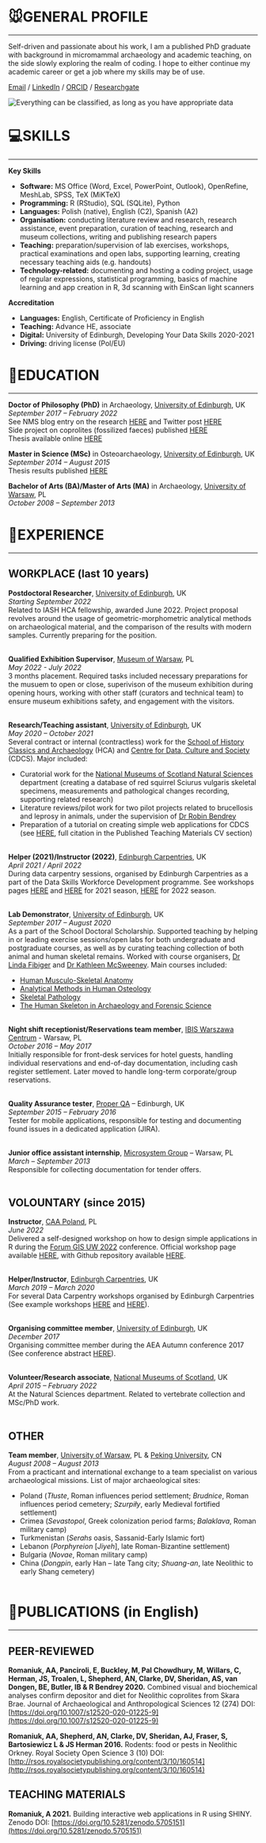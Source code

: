 # 🐭GENERAL PROFILE
---

Self-driven and passionate about his work, I am a published PhD graduate with background in micromammal archaeology and academic teaching, on the side slowly exploring the realm of coding. I hope to either continue my academic career or get a job where my skills may be of use.

[Email](mailto:andrzej9001@gmail.com) / [LinkedIn](https://www.linkedin.com/in/andrzej-aleksander-romaniuk-74145292/) / [ORCID](https://orcid.org/0000-0002-4977-9241) / [Researchgate](https://www.researchgate.net/profile/Andrzej-Romaniuk)

![Everything can be classified, as long as you have appropriate data](Background.jpg)


# 💻SKILLS
---

**Key Skills**
-	**Software:**          MS Office (Word, Excel, PowerPoint, Outlook), OpenRefine, MeshLab, SPSS, TeX (MiKTeX)
-	**Programming:**       R (RStudio), SQL (SQLite), Python
-	**Languages:**         Polish (native), English (C2), Spanish (A2)
-	**Organisation:**      conducting literature review and research, research assistance, event preparation, curation of teaching, research and museum collections, writing and publishing research papers
-	**Teaching:**          preparation/supervision of lab exercises, workshops, practical examinations and
                     open labs, supporting learning, creating necessary teaching aids (e.g. handouts)
-	**Technology-related:**  documenting and hosting a coding project, usage of regular expressions, statistical programming, basics of machine learning and app creation in R, 3d scanning with EinScan light scanners

**Accreditation**
-	**Languages:**        English, Certificate of Proficiency in English
-	**Teaching:**          Advance HE, associate
-	**Digital:**           University of Edinburgh, Developing Your Data Skills 2020-2021
-	**Driving:**           driving license (Pol/EU)

# 🔬EDUCATION
---

**Doctor of Philosophy (PhD)** in Archaeology, [University of Edinburgh](https://www.ed.ac.uk/history-classics-archaeology), UK <br>
*September 2017 – February 2022* <br>
See NMS blog entry on the research [HERE](https://blog.nms.ac.uk/2018/04/04/of-voles-and-men/) and Twitter post [HERE](https://twitter.com/NatSciNMS/status/935119929292009472) <br>
Side project on coprolites (fossilized faeces) published [HERE](https://doi.org/10.1007/s12520-020-01225-9) <br>
Thesis available online [HERE](https://era.ed.ac.uk/handle/1842/38704) <br>

**Master in Science (MSc)** in Osteoarchaeology, [University of Edinburgh](https://www.ed.ac.uk/history-classics-archaeology), UK <br>
*September 2014 – August 2015* <br>
Thesis results published [HERE](http://rsos.royalsocietypublishing.org/content/3/10/160514) <br>

**Bachelor of Arts (BA)/Master of Arts (MA)** in Archaeology, [University of Warsaw](https://www.archeologia.uw.edu.pl/en/new-main-page/), PL <br>
*October 2008 – September 2013* <br>

# 🔨EXPERIENCE
---

## WORKPLACE (last 10 years)

**Postdoctoral Researcher**, [University of Edinburgh](https://www.ed.ac.uk/history-classics-archaeology), UK <br>
*Starting September 2022*<br>
Related to IASH HCA fellowship, awarded June 2022. Project proposal revolves around the usage of geometric-morphometric analytical methods on archaeological material, and the comparison of the results with modern samples. Currently preparing for the position. <br><br>

**Qualified Exhibition Supervisor**, [Museum of Warsaw](https://muzeumwarszawy.pl/en/), PL <br>
*May 2022 - July 2022*<br>
3 months placement. Required tasks included necessary preparations for the musuem to open or close, superivison of the museum exhibition during opening hours, working with other staff (curators and technical team) to ensure museum exhibitions safety, and engagement with the visitors. <br><br>

**Research/Teaching assistant**, [University of Edinburgh](https://www.ed.ac.uk/history-classics-archaeology), UK <br>
*May 2020 – October 2021*<br>
Several contract or internal (contractless) work for the [School of History Classics and Archaeology](https://www.ed.ac.uk/history-classics-archaeology) (HCA) and [Centre for Data, Culture and Society](https://www.cdcs.ed.ac.uk/) (CDCS). Major included:<br>
-	Curatorial work for the [National Museums of Scotland Natural Sciences](https://www.nms.ac.uk/collections-research/collections-departments/natural-sciences/) department (creating a database of red squirrel Sciurus vulgaris skeletal specimens, measurements and pathological changes recording, supporting related research)
-	Literature reviews/pilot work for two pilot projects related to brucellosis and leprosy in animals, under the supervision of [Dr Robin Bendrey](https://www.ed.ac.uk/history-classics-archaeology/about-us/staff-profiles/profile_academic.php?search=2&uun=rbendrey)
-	Preparation of a tutorial on creating simple web applications for CDCS (see [HERE](https://doi.org/10.5281/zenodo.5705151), full citation in the Published Teaching Materials CV section)<br><br>

**Helper (2021)/Instructor (2022)**, [Edinburgh Carpentries](https://edcarp.github.io/), UK<br>
*April 2021 / April 2022* <br>
During data carpentry sessions, organised by Edinburgh Carpentries as a part of the Data Skills Workforce Development programme. See workshops pages [HERE](https://edcarp.github.io/2021-4-20-sfc-dc/) and [HERE](https://edcarp.github.io/2021-4-26-sfc-dc/) for 2021 season, [HERE](https://edcarp.github.io/2022-04-12-wfd-dc-online/) for 2022 season. <br><br>


**Lab Demonstrator**, [University of Edinburgh](https://www.ed.ac.uk/history-classics-archaeology), UK <br>
*September 2017 – August 2020*  <br>
As a part of the School Doctoral Scholarship. Supported teaching by helping in or leading exercise sessions/open labs for both undergraduate and postgraduate courses, as well as by curating teaching collection of both animal and human skeletal remains. Worked with course organisers, [Dr Linda Fibiger](https://www.ed.ac.uk/history-classics-archaeology/about-us/staff-profiles/profile_tab1_academic.php?uun=lfibiger) and [Dr Kathleen McSweeney](https://www.ed.ac.uk/history-classics-archaeology/about-us/staff-profiles/profile_academic.php?search=8&uun=kmcsween). Main courses included:  <br> 
-	[Human Musculo-Skeletal Anatomy](http://www.drps.ed.ac.uk/15-16/dpt/cxpghc11367.htm)
-	[Analytical Methods in Human Osteology](http://www.drps.ed.ac.uk/16-17/dpt/cxpghc11230.htm)
-	[Skeletal Pathology](http://www-test.drps.ed.ac.uk/16-17/dpt/cxpghc11231.htm)
-	[The Human Skeleton in Archaeology and Forensic Science](http://www.drps.ed.ac.uk/20-21/dpt/cxarca08014.htm) <br><br>


**Night shift receptionist/Reservations team member**, [IBIS Warszawa Centrum](https://all.accor.com/hotel/2894/index.pl.shtml) - Warsaw, PL  <br>
*October 2016 – May 2017*   <br>
Initially responsible for front-desk services for hotel guests, handling individual reservations and end-of-day documentation, including cash register settlement. Later moved to handle long-term corporate/group reservations.<br><br>


**Quality Assurance tester**, [Proper QA](https://www.properqa.com/) – Edinburgh, UK  <br>
*September 2015 – February 2016* <br>
Tester for mobile applications, responsible for testing and documenting found issues in a dedicated application (JIRA). <br><br>


**Junior office assistant internship**, [Microsystem Group](https://gb.kompass.com/c/microsystem-group-andrzej-synejko-i-joanna-synejko-sp-j/pl080693/) – Warsaw, PL <br>
*March – September 2013* <br>
Responsible for collecting documentation for tender offers. <br><br>


## VOLOUNTARY (since 2015)

**Instructor**, [CAA Poland](https://pl.caa-international.org/), PL <br>
*June 2022* <br>
Delivered a self-designed workshop on how to design simple applications in R during the [Forum GIS UW 2022](https://pl.caa-international.org/caa-polska-forum-gis-uw-2022/) conference. Official workshop page available [HERE](https://pl.caa-international.org/2022/06/09/caa2022-data-science-projektowanie-aplikacji-shiny/?fbclid=IwAR1KVkgOmwrorUQ1l5X1TWxPvQ_PIePzv0C_o9LKeX-oTZY3RLG5YLPwtuI), with Github repository available [HERE](https://github.com/AndrzejRomaniuk/ShinySamouczek).<br><br>

**Helper/Instructor**, [Edinburgh Carpentries](https://edcarp.github.io/), UK <br>
*March 2019 – March 2020* <br>
For several Data Carpentry workshops organised by Edinburgh Carpentries (See example workshops [HERE](https://edcarp.github.io/2019-02-18-edinburgh-business-school/) and [HERE](https://edcarp.github.io/2019-05-06-edinburgh/)).<br><br>


**Organising committee member**, [University of Edinburgh](https://www.ed.ac.uk/history-classics-archaeology), UK <br>
*December 2017* <br>
Organising committee member during the AEA Autumn conference 2017 (See conference abstract [HERE](https://www.ed.ac.uk/files/atoms/files/aea_conference_final_programme.pdf)). <br><br>


**Volunteer/Research associate**, [National Museums of Scotland](https://www.nms.ac.uk/collections-research/collections-departments/natural-sciences/), UK <br>
*April 2015 – February 2022* <br>
At the Natural Sciences department. Related to vertebrate collection and MSc/PhD work. <br><br>


## OTHER

**Team member**, [University of Warsaw](https://www.archeologia.uw.edu.pl/en/new-main-page/), PL & [Peking University](http://archaeology.pku.edu.cn/), CN  <br>
*August 2008 – August 2013* <br>
From a practicant and international exchange to a team specialist on various archaeological missions. List of major archaeological sites: <br>
-	Poland (*Tłuste*, Roman influences period settlement; *Brudnice*, Roman influences period cemetery; *Szurpiły*, early Medieval fortified settlement)
-	Crimea (*Sevastopol*, Greek colonization period farms; *Balaklava*, Roman military camp)
-	Turkmenistan (*Serahs* oasis, Sassanid-Early Islamic fort)
-	Lebanon (*Porphyreion* [*Jiyeh*], late Roman-Bizantine settlement)
-	Bulgaria (*Novae*, Roman military camp)
-	China (*Dongpin*, early Han – late Tang city; *Shuang-an*, late Neolithic to early Shang cemetery) <br><br>


# 📖PUBLICATIONS (in English)
---

## PEER-REVIEWED

**Romaniuk, AA, Panciroli, E, Buckley, M, Pal Chowdhury, M, Willars, C, Herman, JS, Troalen, L, Shepherd, AN, Clarke, DV, Sheridan, AS, van Dongen, BE, Butler, IB & R Bendrey 2020.** Combined visual and biochemical analyses confirm depositor and diet for Neolithic coprolites from Skara Brae. Journal of Archaeological and Anthropological Sciences 12 (274) DOI: [https://doi.org/10.1007/s12520-020-01225-9](https://doi.org/10.1007/s12520-020-01225-9)

**Romaniuk, AA, Shepherd, AN, Clarke, DV, Sheridan, AJ, Fraser, S, Bartosiewicz L & JS Herman 2016.** Rodents: food or pests in Neolithic Orkney. Royal Society Open Science 3 (10) DOI: [http://rsos.royalsocietypublishing.org/content/3/10/160514](http://rsos.royalsocietypublishing.org/content/3/10/160514)

  
## TEACHING MATERIALS
  
**Romaniuk, A 2021.** Building interactive web applications in R using SHINY. Zenodo DOI: [https://doi.org/10.5281/zenodo.5705151](https://doi.org/10.5281/zenodo.5705151)

